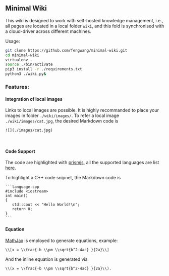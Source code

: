 ## Minimal Wiki

This wiki is designed to work with self-hosted knowledge management, i.e., all pages are located in a local folder `wiki`, and this fold is synchronised with a cloud-driver across different machines.

Usage:

```bash
git clone https://github.com/fengwang/minimal-wiki.git
cd minimal-wiki
virtualenv .
source ./bin/activate
pip3 install -r ./requirements.txt
python3 ./wiki.py&
```


### Features:

#### Integration of local images

Links to local images are possible.
It is highly recommanded to place your images in folder `./wiki/images/`.
To refer a local image `./wiki/images/cat.jpg`, the desired Markdown code is

```
![](./images/cat.jpg)
```

<br>

#### Code Support

The code are highlighted with [prismjs](https://prismjs.com/), all the supported languages are list [here](https://prismjs.com/#languages-list).

To highlight a C++ code snipnet, the Markdown code is

    ```language-cpp
    #include <iostream>
    int main()
    {
       std::cout << "Hello World!\n";
       return 0;
    }
    ```

#### Equation

[MathJax](https://www.mathjax.org/) is employed to generate equations, example:

```language-none
\\[x = \\frac{-b \\pm \\sqrt{b^2-4ac} }{2a}\\]
```

And the inline equation  is generated via

```language-none
\\(x = \\frac{-b \\pm \\sqrt{b^2-4ac} }{2a}\\).
```


